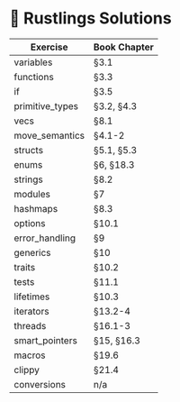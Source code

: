 # 🦀 Rustlings Solutions

| Exercise        | Book Chapter |
| --------------- | ------------ |
| variables       | §3.1         |
| functions       | §3.3         |
| if              | §3.5         |
| primitive_types | §3.2, §4.3   |
| vecs            | §8.1         |
| move_semantics  | §4.1-2       |
| structs         | §5.1, §5.3   |
| enums           | §6, §18.3    |
| strings         | §8.2         |
| modules         | §7           |
| hashmaps        | §8.3         |
| options         | §10.1        |
| error_handling  | §9           |
| generics        | §10          |
| traits          | §10.2        |
| tests           | §11.1        |
| lifetimes       | §10.3        |
| iterators       | §13.2-4      |
| threads         | §16.1-3      |
| smart_pointers  | §15, §16.3   |
| macros          | §19.6        |
| clippy          | §21.4        |
| conversions     | n/a          |
